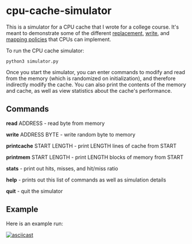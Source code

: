 # cpu-cache-simulator

This is a simulator for a CPU cache that I wrote for a college course. It's
meant to demonstrate some of the different
[replacement](https://en.wikipedia.org/wiki/CPU_cache#Replacement_policies),
[write](https://en.wikipedia.org/wiki/CPU_cache#Write_policies), and [mapping
policies](https://en.wikipedia.org/wiki/CPU_cache#Associativity) that CPUs can
implement.

To run the CPU cache simulator:

```shell script
python3 simulator.py
```

Once you start the simulator, you can enter commands to modify and read from the memory (which is randomized on initialization), and therefore indirectly modify the cache. You can also print the contents of the memory and cache, as well as view statistics about the cache's performance.

## Commands

**read** ADDRESS - read byte from memory

**write** ADDRESS BYTE - write random byte to memory

**printcache** START LENGTH - print LENGTH lines of cache from START

**printmem** START LENGTH - print LENGTH blocks of memory from START

**stats** - print out hits, misses, and hit/miss ratio

**help** - prints out this list of commands as well as simulation details

**quit** - quit the simulator

## Example

Here is an example run:

[![asciicast](https://asciinema.org/a/FBHHNWw2LwPwguzKLuRAU1BEd.svg)](https://asciinema.org/a/FBHHNWw2LwPwguzKLuRAU1BEd)
